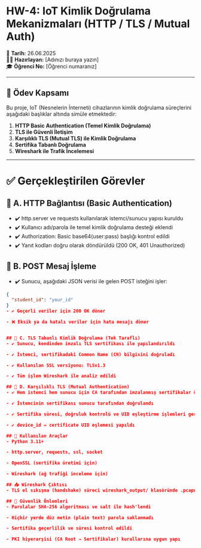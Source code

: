 # HW-4: IoT Kimlik Doğrulama Mekanizmaları (HTTP / TLS / Mutual Auth)

📅 **Tarih:** 26.06.2025  
👨‍💻 **Hazırlayan:** [Adınızı buraya yazın]  
🎓 **Öğrenci No:** [Öğrenci numaranız]

---

## 📌 Ödev Kapsamı

Bu proje, IoT (Nesnelerin İnterneti) cihazlarının kimlik doğrulama süreçlerini aşağıdaki başlıklar altında simüle etmektedir:

1. **HTTP Basic Authentication (Temel Kimlik Doğrulama)**
2. **TLS ile Güvenli İletişim**
3. **Karşılıklı TLS (Mutual TLS) ile Kimlik Doğrulama**
4. **Sertifika Tabanlı Doğrulama**
5. **Wireshark ile Trafik İncelemesi**

---

# ✅ Gerçekleştirilen Görevler

## 🔹 A. HTTP Bağlantısı (Basic Authentication)
- ✔️ http.server ve requests kullanılarak istemci/sunucu yapısı kuruldu
- ✔️ Kullanıcı adı/parola ile temel kimlik doğrulama desteği eklendi
- ✔️ Authorization: Basic base64(user:pass) başlığı kontrol edildi
- ✔️ Yanıt kodları doğru olarak döndürüldü (200 OK, 401 Unauthorized)

## 🔹 B. POST Mesaj İşleme
- ✔️ Sunucu, aşağıdaki JSON verisi ile gelen POST isteğini işler:

```json
{ 
  "student_id": "your_id" 
}
- ✔️ Geçerli veriler için 200 OK döner

- ❌ Eksik ya da hatalı veriler için hata mesajı döner


## 🔹 C. TLS Tabanlı Kimlik Doğrulama (Tek Taraflı)
- ✔️ Sunucu, kendinden imzalı TLS sertifikası ile yapılandırıldı

- ✔️ İstemci, sertifikadaki Common Name (CN) bilgisini doğruladı

- ✔️ Kullanılan SSL versiyonu: TLSv1.3

- ✔️ Tüm işlem Wireshark ile analiz edildi

## 🔹 D. Karşılıklı TLS (Mutual Authentication)
- ✔️ Hem istemci hem sunucu için CA tarafından imzalanmış sertifikalar üretildi

- ✔️ İstemcinin sertifikası sunucu tarafından doğrulandı

- ✔️ Sertifika süresi, doğruluk kontrolü ve UID eşleştirme işlemleri gerçekleştirildi

- ✔️ device_id ↔️ certificate UID eşlemesi yapıldı

## 🧪 Kullanılan Araçlar
- Python 3.11+

- http.server, requests, ssl, socket

- OpenSSL (sertifika üretimi için)

- Wireshark (ağ trafiği inceleme için)

## 📥 Wireshark Çıktısı
- TLS el sıkışma (handshake) süreci wireshark_output/ klasöründe .pcapng dosyası olarak sunulmuştur.

## 🔐 Güvenlik Önlemleri
- Parolalar SHA-256 algoritması ve salt ile hash'lendi

- Hiçbir yerde düz metin (plain text) parola saklanmadı

- Sertifika geçerlilik ve süresi kontrol edildi

- PKI hiyerarşisi (CA Root → Sertifikalar) kurallarına uygun yapı
